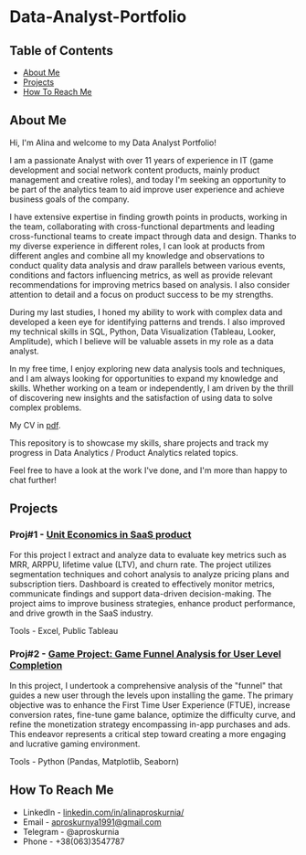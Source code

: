 # **Data-Analyst-Portfolio**

## **Table of Contents**

- [About Me](#about-me)
- [Projects](#projects)
- [How To Reach Me](#how-to-reach-me)

## **About Me**

Hi, I'm Alina and welcome to my Data Analyst Portfolio!

I am a passionate Analyst with over 11 years of experience in IT (game development and social network content products, mainly product management and creative roles), and today I'm seeking an opportunity to be part of the analytics team to aid improve user experience and achieve business goals of the company.

I have extensive expertise in finding growth points in products, working in the team, collaborating with cross-functional departments and leading cross-functional teams to create impact through data and design. Thanks to my diverse experience in different roles, I can look at products from different angles and combine all my knowledge and observations to conduct quality data analysis and draw parallels between various events, conditions and factors influencing metrics, as well as provide relevant recommendations for improving metrics based on analysis. I also consider attention to detail and a focus on product success to be my strengths.

During my last studies, I honed my ability to work with complex data and developed a keen eye for identifying patterns and trends. I also improved my technical skills in SQL, Python, Data Visualization (Tableau, Looker, Amplitude), which I believe will be valuable assets in my role as a data analyst.

In my free time, I enjoy exploring new data analysis tools and techniques, and I am always looking for opportunities to expand my knowledge and skills. Whether working on a team or independently, I am driven by the thrill of discovering new insights and the satisfaction of using data to solve complex problems.

My CV in [pdf](CV.pdf).

This repository is to showcase my skills, share projects and track my progress in Data Analytics / Product Analytics related topics.

Feel free to have a look at the work I've done, and I'm more than happy to chat further!

## **Projects**

### **Proj#1** - [Unit Economics in SaaS product](https://github.com/aproskurnia/Data-Analyst-Portfolio/tree/6ff4d3225883eea6a39813830204d471c5715efd/Proj%231%20-%20Unit%20Economics%20%2B%20Product%20metrics%20in%20SaaS)
For this project I extract and analyze data to evaluate key metrics such as MRR, ARPPU, lifetime value (LTV), and churn rate. The project utilizes segmentation techniques and cohort analysis to analyze pricing plans and subscription tiers. Dashboard is created to effectively monitor metrics, communicate findings and support data-driven decision-making. The project aims to improve business strategies, enhance product performance, and drive growth in the SaaS industry.

Tools - Excel, Public Tableau

### **Proj#2** - [Game Project: Game Funnel Analysis for User Level Completion](https://github.com/aproskurnia/Data-Analyst-Portfolio/tree/6ff4d3225883eea6a39813830204d471c5715efd/Proj%232%20-%20Game%20project%3A%20Funnel%20of%20levels%20completing)
In this project, I undertook a comprehensive analysis of the "funnel" that guides a new user through the levels upon installing the game. The primary objective was to enhance the First Time User Experience (FTUE), increase conversion rates, fine-tune game balance, optimize the difficulty curve, and refine the monetization strategy encompassing in-app purchases and ads. This endeavor represents a critical step toward creating a more engaging and lucrative gaming environment.

Tools - Python (Pandas, Matplotlib, Seaborn)

## **How To Reach Me**
- LinkedIn - [linkedin.com/in/alinaproskurnia/](https://www.linkedin.com/in/alinaproskurnia/)
- Email - aproskurnya1991@gmail.com
- Telegram - @aproskurnia
- Phone - +38(063)3547787
